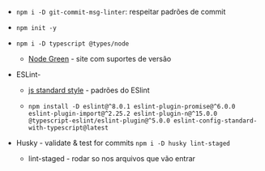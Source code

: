 

* `npm i -D git-commit-msg-linter`: respeitar padrões de commit
* `npm init -y`
* `npm i -D typescript @types/node`
  * [Node Green](node.green) - site com suportes de versão

* ESLint- 
  * [js standard style](standardjs.com) - padrões do ESlint
  * ```shell
    npm install -D eslint@^8.0.1 eslint-plugin-promise@^6.0.0 eslint-plugin-import@^2.25.2 eslint-plugin-n@^15.0.0  @typescript-eslint/eslint-plugin@^5.0.0 eslint-config-standard-with-typescript@latest
    ```
  
* Husky - validate & test for commits `npm i -D husky lint-staged`
  * lint-staged - rodar so nos arquivos que vão entrar